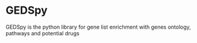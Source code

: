 # GEDSpy
GEDSpy is the python library for gene list enrichment with genes ontology, pathways and potential drugs
